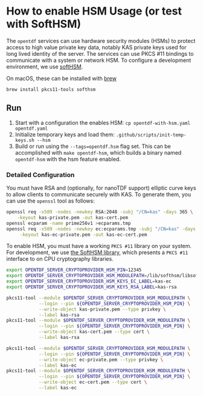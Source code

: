 # How to enable HSM Usage (or test with SoftHSM)

The `opentdf` services can use hardware security modules (HSMs)
to protect access to high value private key data,
notably KAS private keys used for long lived identity of the server.
The services can use PKCS #11 bindings to communicate with a system or network HSM.
To configure a development environment,
we use [softHSM](https://github.com/opendnssec/SoftHSMv2).

On macOS, these can be installed with [brew](https://docs.brew.sh/Installation)

`brew install pkcs11-tools softhsm`

## Run

1. Start with a configuration the enables HSM: `cp opentdf-with-hsm.yaml opentdf.yaml`
2. Initialize temporary keys and load them: `.github/scripts/init-temp-keys.sh --hsm`
3. Build or run using the `--tags=opentdf.hsm` flag set.
   This can be accomplished with `make opentdf-hsm`,
   which builds a binary named `opentdf-hsm` with the hsm feature enabled.

### Detailed Configuration

You must have RSA and (optionally, for nanoTDF support) elliptic curve keys
to allow clients to communicate securely with KAS.
To generate them, you can use the `openssl` tool as follows:

```sh
openssl req -x509 -nodes -newkey RSA:2048 -subj "/CN=kas" -days 365 \
    -keyout kas-private.pem -out kas-cert.pem
openssl ecparam -name prime256v1 >ecparams.tmp
openssl req -x509 -nodes -newkey ec:ecparams.tmp -subj "/CN=kas" -days 365 \
     -keyout kas-ec-private.pem -out kas-ec-cert.pem
```

To enable HSM, you must have a working `PKCS #11` library on your system.
For development, we use [the SoftHSM library](https://www.softhsm.org/),
which presents a `PKCS #11` interface to on CPU cryptography libraries.

```sh
export OPENTDF_SERVER_CRYPTOPROVIDER_HSM_PIN=12345
export OPENTDF_SERVER_CRYPTOPROVIDER_HSM_MODULEPATH=/lib/softhsm/libsofthsm2.so
export OPENTDF_SERVER_CRYPTOPROVIDER_HSM_KEYS_EC_LABEL=kas-ec
export OPENTDF_SERVER_CRYPTOPROVIDER_HSM_KEYS_RSA_LABEL=kas-rsa

pkcs11-tool --module $OPENTDF_SERVER_CRYPTOPROVIDER_HSM_MODULEPATH \
            --login --pin ${OPENTDF_SERVER_CRYPTOPROVIDER_HSM_PIN} \
            --write-object kas-private.pem --type privkey \
            --label kas-rsa
pkcs11-tool --module $OPENTDF_SERVER_CRYPTOPROVIDER_HSM_MODULEPATH \
            --login --pin ${OPENTDF_SERVER_CRYPTOPROVIDER_HSM_PIN} \
            --write-object kas-cert.pem --type cert \
            --label kas-rsa

pkcs11-tool --module $OPENTDF_SERVER_CRYPTOPROVIDER_HSM_MODULEPATH \
            --login --pin ${OPENTDF_SERVER_CRYPTOPROVIDER_HSM_PIN} \
            --write-object ec-private.pem --type privkey \
            --label kas-ec
pkcs11-tool --module $OPENTDF_SERVER_CRYPTOPROVIDER_HSM_MODULEPATH \
            --login --pin ${OPENTDF_SERVER_CRYPTOPROVIDER_HSM_PIN} \
            --write-object ec-cert.pem --type cert \
            --label kas-ec
```
